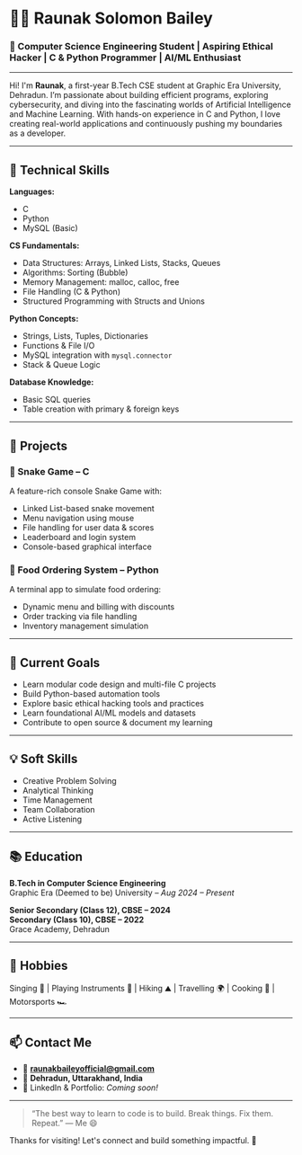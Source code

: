 # 👨‍💻 Raunak Solomon Bailey

### 🧠 Computer Science Engineering Student | Aspiring Ethical Hacker | C & Python Programmer | AI/ML Enthusiast

---

Hi! I'm **Raunak**, a first-year B.Tech CSE student at Graphic Era University, Dehradun. I’m passionate about building efficient programs, exploring cybersecurity, and diving into the fascinating worlds of Artificial Intelligence and Machine Learning. With hands-on experience in C and Python, I love creating real-world applications and continuously pushing my boundaries as a developer.

---

## 🚀 Technical Skills

**Languages:**  
- C  
- Python  
- MySQL (Basic)

**CS Fundamentals:**  
- Data Structures: Arrays, Linked Lists, Stacks, Queues  
- Algorithms: Sorting (Bubble)  
- Memory Management: malloc, calloc, free  
- File Handling (C & Python)  
- Structured Programming with Structs and Unions

**Python Concepts:**  
- Strings, Lists, Tuples, Dictionaries  
- Functions & File I/O  
- MySQL integration with `mysql.connector`  
- Stack & Queue Logic

**Database Knowledge:**  
- Basic SQL queries  
- Table creation with primary & foreign keys

---

## 📁 Projects

### 🐍 Snake Game – C
A feature-rich console Snake Game with:
- Linked List-based snake movement  
- Menu navigation using mouse  
- File handling for user data & scores  
- Leaderboard and login system  
- Console-based graphical interface

### 🍔 Food Ordering System – Python
A terminal app to simulate food ordering:
- Dynamic menu and billing with discounts  
- Order tracking via file handling  
- Inventory management simulation

---

## 🎯 Current Goals

- Learn modular code design and multi-file C projects  
- Build Python-based automation tools  
- Explore basic ethical hacking tools and practices  
- Learn foundational AI/ML models and datasets  
- Contribute to open source & document my learning

---

## 💡 Soft Skills

- Creative Problem Solving  
- Analytical Thinking  
- Time Management  
- Team Collaboration  
- Active Listening  

---

## 📚 Education

**B.Tech in Computer Science Engineering**  
Graphic Era (Deemed to be) University – *Aug 2024 – Present*  

**Senior Secondary (Class 12), CBSE – 2024**  
**Secondary (Class 10), CBSE – 2022**  
Grace Academy, Dehradun  

---

## 🎵 Hobbies

Singing 🎤 | Playing Instruments 🎸 | Hiking ⛰️ | Travelling 🌍 | Cooking 🍳 | Motorsports 🏎️

---

## 📫 Contact Me

- 📧 **raunakbaileyofficial@gmail.com**  
- 📍 **Dehradun, Uttarakhand, India**  
- 🔗 LinkedIn & Portfolio: *Coming soon!*

---

> “The best way to learn to code is to build. Break things. Fix them. Repeat.” — Me 😄

Thanks for visiting! Let's connect and build something impactful. 🚀
